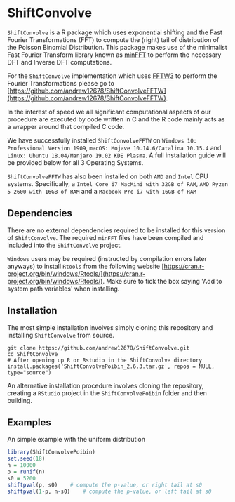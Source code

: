 # ShiftConvolve
`ShiftConvolve` is a R package which uses exponential shifting and the Fast Fourier Transformations (FFT) to compute the (right) tail of distribution of the Poisson Binomial Distribution. 
This package makes use of the minimalist Fast Fourier Transform library known as [minFFT](https://github.com/aimukhin/minfft) to perform the necessary DFT and Inverse DFT computations.

For the `ShiftConvolve` implementation which uses [FFTW3](http://www.fftw.org/) to perform the Fourier Transformations please go to [https://github.com/andrew12678/ShiftConvolveFFTW](https://github.com/andrew12678/ShiftConvolveFFTW).

In the interest of speed we all significant computational aspects of our procedure are executed by code written in C and the R code mainly acts as a wrapper around that compiled C code.

We have successfully installed `ShiftConvolveFFTW` on `Windows 10: Professional Version 1909`, `macOS: Mojave 10.14.6/Catalina 10.15.4` and `Linux: Ubuntu 18.04/Manjaro 19.02 KDE Plasma`. A full installation guide will be provided below for all 3 Operating Systems.

`ShiftConvolveFFTW` has also been installed on both `AMD` and `Intel` CPU systems. Specifically, a  `Intel Core i7 MacMini with 32GB of RAM`, `AMD Ryzen 5 2600 with 16GB of RAM` and a `Macbook Pro i7 with 16GB of RAM` 

## Dependencies

There are no external dependencies required to be installed for this version of `ShiftConvolve`. The required `minFFT` files have been compiled and included into the `ShiftConvolve` project.    

`Windows` users may be required (instructed by compilation errors later anyways) to install `Rtools` from the following website [https://cran.r-project.org/bin/windows/Rtools/](https://cran.r-project.org/bin/windows/Rtools/). Make sure to tick the box saying 'Add to system path variables' when installing. 

## Installation

The most simple installation involves simply cloning this repository and installing `ShiftConvolve` from source. 

```console
git clone https://github.com/andrew12678/ShiftConvolve.git
cd ShiftConvolve
# After opening up R or Rstudio in the ShiftConvolve directory
install.packages('ShiftConvolvePoibin_2.6.3.tar.gz', repos = NULL, type="source")
```

An alternative installation procedure involves cloning the repository, creating a `RStudio` project in the `ShiftConvolvePoibin` folder and then building. 

## Examples

An simple example with the uniform distribution

```R
library(ShiftConvolvePoibin)
set.seed(18)
n = 10000
p = runif(n)
s0 = 5200
shiftpval(p, s0)	# compute the p-value, or right tail at s0
shiftpval(1-p, n-s0)	# compute the p-value, or left tail at s0
```

